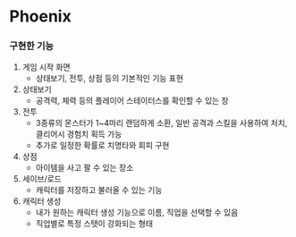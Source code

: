 # Phoenix      
      
### 구현한 기능      
1. 게임 시작 화면   
   * 상태보기, 전투, 상점 등의 기본적인 기능 표현   
2. 상태보기   
   * 공격력, 체력 등의 플레이어 스테이터스를 확인할 수 있는 창   
3. 전투   
   * 3종류의 몬스터가 1~4마리 랜덤하게 소환, 일반 공격과 스킬을 사용하여 처치, 클리어시 경험치 획득 가능
   * 추가로 일정한 확률로 치명타와 회피 구현   
4. 상점   
   * 아이템을 사고 팔 수 있는 장소   
5. 세이브/로드   
   * 캐릭터를 저장하고 불러올 수 있는 기능   
6. 캐릭터 생성   
   * 내가 원하는 캐릭터 생성 기능으로 이름, 직업을 선택할 수 있음
   * 직업별로 특정 스탯이 강화되는 형태   
